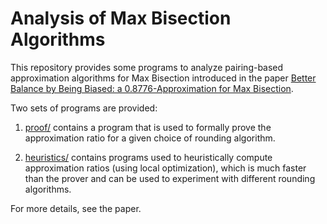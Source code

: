 # Analysis of Max Bisection Algorithms

This repository provides some programs to analyze pairing-based
approximation algorithms for Max Bisection introduced in the paper
[Better Balance by Being Biased: a 0.8776-Approximation for Max
Bisection](http://arxiv.org/abs/1205.0458).

Two sets of programs are provided:

1. [proof/](proof) contains a program that is used to formally
   prove the approximation ratio for a given choice of rounding
   algorithm.

2. [heuristics/](heuristics) contains programs used to heuristically
   compute approximation ratios (using local optimization), which is
   much faster than the prover and can be used to experiment with
   different rounding algorithms.

For more details, see the paper.
